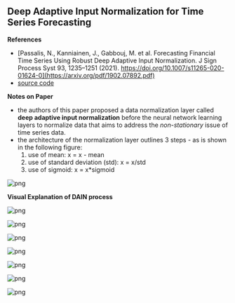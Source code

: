 ## Deep Adaptive Input Normalization for Time Series Forecasting


**References**

- [Passalis, N., Kanniainen, J., Gabbouj, M. et al. Forecasting Financial Time Series Using Robust Deep Adaptive Input Normalization. J Sign Process Syst 93, 1235–1251 (2021). https://doi.org/10.1007/s11265-020-01624-0](https://arxiv.org/pdf/1902.07892.pdf)
- [source code](https://github.com/passalis/dain)


**Notes on Paper**

- the authors of this paper proposed a data normalization layer called **deep adaptive input normalization** before the neural network learning layers to normalize data that aims to address the *non-stationary* issue of time series data.
- the architecture of the normalization layer outlines 3 steps - as is shown in the following figure:
  1. use of mean: x = x - mean
  1. use of standard deviation (std): x = x/std
  1. use of sigmoid: x = x*sigmoid
  
![png](img/dain_architecture.png)


**Visual Explanation of DAIN process**

![png](img/dain1.png)

![png](img/dain2.png)

![png](img/dain3.png)

![png](img/dain4.png)

![png](img/dain5.png)

![png](img/dain6.png)

![png](img/dain7.png)

